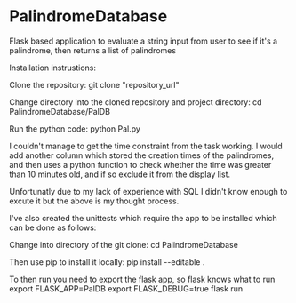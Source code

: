 # PalindromeDatabase
Flask based application to evaluate a string input from user to see if it's a palindrome, then returns a list of palindromes 

Installation instrustions:

Clone the repository:
    git clone "repository_url"

Change directory into the cloned repository and project directory:
    cd PalindromeDatabase/PalDB

Run the python code:
    python Pal.py
 

I couldn't manage to get the time constraint from the task working. I would add another column which stored the
creation times of the palindromes, and then uses a python function to check whether the time was greater than 10
minutes old, and if so exclude it from the display list.
 
Unfortunatly due to my lack of experience with SQL I didn't know enough to excute it but the above is my thought process.
 
 
I've also created the unittests which require the app to be installed which can be done as follows:
 
Change into directory of the git clone:
    cd PalindromeDatabase
    
Then use pip to install it locally:
    pip install --editable .
    
To then run you need to export the flask app, so flask knows what to run
    export FLASK_APP=PalDB
    export FLASK_DEBUG=true
    flask run
